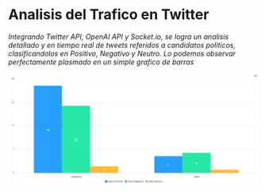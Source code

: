 # Analisis del Trafico en Twitter

_Integrando Twitter API, OpenAI API y Socket.io, se logra un analisis detallado y en tiempo real de tweets referidos a candidatos politicos, clasificandolos en Positivo, Negativo y Neutro. Lo podemos observar perfectamente plasmado en un simple grafico de barras_

![Grafico](src/images/grafico.png)
